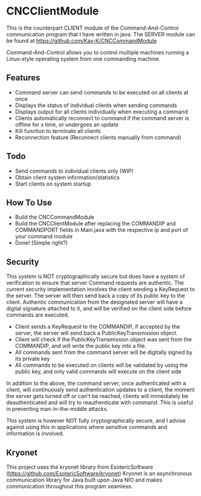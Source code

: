 # CNCClientModule

This is the counterpart CLIENT module of the Command-And-Control communication program that I have written in java.
The SERVER module can be found at https://github.com/Kav-K/CNCCommandModule

Command-And-Control allows you to control multiple machines running a Linux-style operating system from one commanding machine.

## Features
- Command server can send commands to be executed on all clients at once
- Displays the status of individual clients when sending commands
- Displays output for all clients individually when executing a command
- Clients automatically reconnect to command if the command server is offline for x time, or undergoes an update
- Kill function to terminate all clients
- Reconnection feature (Reconnect clients manually from command)
## Todo
- Send commands to individual clients only (WIP)
- Obtain client system information/statistics
- Start clients on system startup

## How To Use
- Build the CNCCommandModule
- Build the CNCClientModule after replacing the COMMANDIP and COMMANDPORT fields in Main.java with the respective ip and port of your command module
- Done! (Simple right?)
## Security
This system is NOT cryptographically secure but does have a system of verification to ensure that server Command requests are authentic. The current security implementation involves the client sending a KeyRequest to the server. The server will then send back a copy of its public key to the client. Authentic communication from the designated server will have a digital signature attached to it, and will be verified on the client side before commands are executed.

- Client sends a KeyRequest to the COMMANDIP, if accepted by the server, the server will send back a PublicKeyTransmission object.
- Client will check if the PublicKeyTransmission object was sent from the COMMANDIP, and will write the public key into a file.
- All commands sent from the command server will be digitally signed by its private key
- All commands to be executed on clients will be validated by using the public key, and only valid commands will execute on the client side

In addition to the above, the command server, once authenticated with a client, will continuously send authentication updates to a client, the moment the server gets turned off or can't be reached, clients will immediately be deauthenticated and will try to reauthenticate with command. This is useful in preventing man-in-the-middle attacks.

This system is however NOT fully cryptographically secure, and I advise against using this in applications where sensitive commands and information is involved.

## Kryonet
This project uses the kryonet library from EsotericSoftware (https://github.com/EsotericSoftware/kryonet) Kryonet is an asynchronous communication library for Java built upon Java NIO and makes communication throughout this program seamless.
